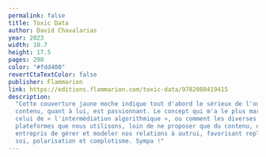 ```yaml
---
permalink: false
title: Toxic Data
author: David Chavalarias
year: 2023
width: 10.7
height: 17.5
pages: 290
color: "#fdd400"
revertCtaTextColor: false
publisher: Flammarion
link: https://editions.flammarion.com/toxic-data/9782080419415
description:
  "Cette couverture jaune moche indique tout d'abord le sérieux de l'ouvrage. Le
  contenu, quant à lui, est passionnant. Le concept qui m'a le plus marqué est
  celui de « l'intermédiation algorithmique », ou comment les diverses
  plateformes que nous utilisons, loin de ne proposer que du contenu, ont
  entrepris de gérer et modeler nos relations à autrui, favorisant repli sur
  soi, polarisation et complotisme. Sympa !"
---
```

